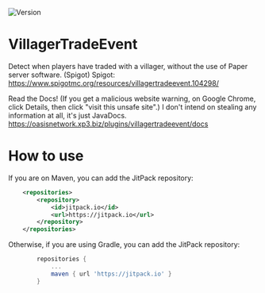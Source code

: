 ![Version](https://img.shields.io/badge/Version-1.1-blue?style=for-the-badge&logo=appveyor)
# VillagerTradeEvent
Detect when players have traded with a villager, without the use of Paper server software. (Spigot)
Spigot: https://www.spigotmc.org/resources/villagertradeevent.104298/

Read the Docs! (If you get a malicious website warning, on Google Chrome, click Details, then click "visit this unsafe site".)
I don't intend on stealing any information at all, it's just JavaDocs.
https://oasisnetwork.xp3.biz/plugins/villagertradeevent/docs

# How to use
If you are on Maven, you can add the JitPack repository:
```xml
	<repositories>
		<repository>
		    <id>jitpack.io</id>
		    <url>https://jitpack.io</url>
		</repository>
	</repositories>
```

Otherwise, if you are using Gradle, you can add the JitPack repository:
```gradle
		repositories {
			...
			maven { url 'https://jitpack.io' }
		}
```
